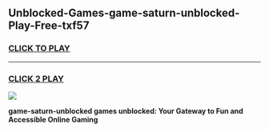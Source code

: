 
## Unblocked-Games-game-saturn-unblocked-Play-Free-txf57
<h3>
<a href="https://premium76.site?title=game-saturn-unblocked&ref=10A">CLICK TO PLAY</a></h3>
<hr>

<h3>
<a href="https://premium76.site?title=game-saturn-unblocked&ref=10A">CLICK 2 PLAY</a>
  
</h3>

<a href="https://premium76.site?title=game-saturn-unblocked&ref=10A"><img src="https://clearcache.store/games.png"></a>


**game-saturn-unblocked games unblocked: Your Gateway to Fun and Accessible Online Gaming**
